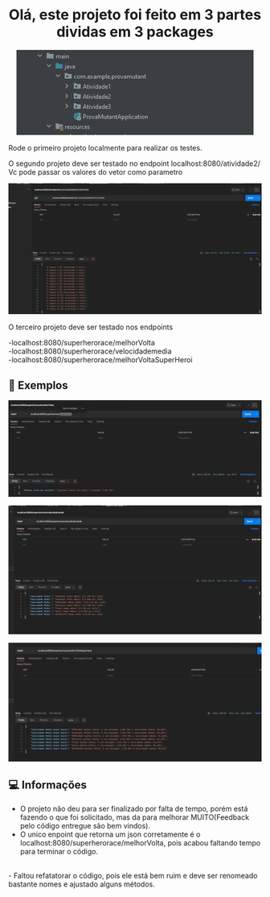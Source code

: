 <h1 align="center">
  Olá, este projeto foi feito em 3 partes dividas em 3 packages
</h1>

<p align="center">
 <img src="https://github.com/GianLAFerreira/provaMutant/blob/main/IMG/Screenshot_1.jpg?raw=true" alt="Package" />
 <br>

Rode o primeiro projeto localmente para realizar os testes.

O segundo projeto deve ser testado no endpoint localhost:8080/atividade2/
<br>
Vc pode passar os valores do vetor como parametro

 <p align="center">
 <img src="https://github.com/GianLAFerreira/provaMutant/blob/main/IMG/Screenshot_2.jpg?raw=true" alt="Postman" />
</p>

O terceiro projeto deve ser testado nos endpoints

-localhost:8080/superherorace/melhorVolta
<br>
-localhost:8080/superherorace/velocidademedia
<br>
-localhost:8080/superherorace/melhorVoltaSuperHeroi



## 🚀 Exemplos

 <p align="center">
 <img src="https://github.com/GianLAFerreira/provaMutant/blob/main/IMG/Screenshot_3.jpg?raw=true" alt="Postman" />
</p>
 <p align="center">
 <img src="https://github.com/GianLAFerreira/provaMutant/blob/main/IMG/Screenshot_4.jpg?raw=true" alt="Postman" />
</p>
 <p align="center">
 <img src="https://github.com/GianLAFerreira/provaMutant/blob/main/IMG/Screenshot_5.jpg?raw=true" alt="Postman" />
</p>

## 💻 Informações
- O projeto não deu para ser finalizado por falta de tempo, porém está fazendo o que foi solicitado, mas da para melhorar MUITO(Feedback pelo código entregue são bem vindos).
- O unico enpoint que retorna um json corretamente é o localhost:8080/superherorace/melhorVolta, pois acabou faltando tempo para terminar o código.
<br>
- Faltou refatatorar o código, pois ele está bem ruim e deve ser renomeado bastante nomes e ajustado alguns métodos.
